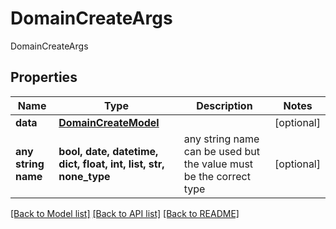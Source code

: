 # DomainCreateArgs

DomainCreateArgs

## Properties
Name | Type | Description | Notes
------------ | ------------- | ------------- | -------------
**data** | [**DomainCreateModel**](DomainCreateModel.md) |  | [optional] 
**any string name** | **bool, date, datetime, dict, float, int, list, str, none_type** | any string name can be used but the value must be the correct type | [optional]

[[Back to Model list]](../README.md#documentation-for-models) [[Back to API list]](../README.md#documentation-for-api-endpoints) [[Back to README]](../README.md)


